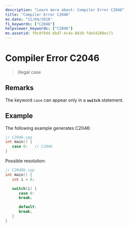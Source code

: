 ```yaml
---
description: "Learn more about: Compiler Error C2046"
title: "Compiler Error C2046"
ms.date: "11/04/2016"
f1_keywords: ["C2046"]
helpviewer_keywords: ["C2046"]
ms.assetid: f0c8f9dd-dbd7-4c4a-8838-fde54208ec71
---
```

# Compiler Error C2046

> illegal case

## Remarks

The keyword `case` can appear only in a **`switch`** statement.

## Example

The following example generates C2046:

```cpp
// C2046.cpp
int main() {
   case 0:   // C2046
}
```

Possible resolution:

```cpp
// C2046b.cpp
int main() {
   int i = 0;

   switch(i) {
      case 0:
      break;

      default:
      break;
   }
}
```
